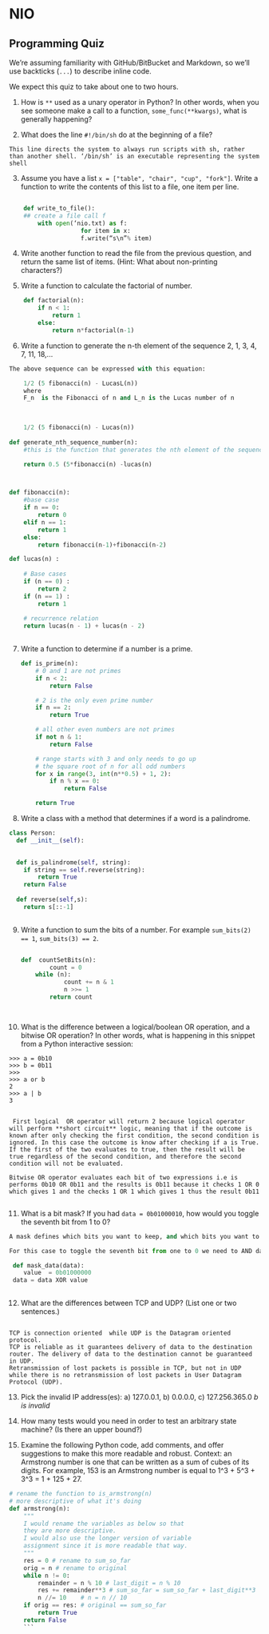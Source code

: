 # NIO


Programming Quiz
----------------

We’re assuming familiarity with GitHub/BitBucket and Markdown, so we’ll use backticks (`...`) to describe inline code.

We expect this quiz to take about one to two hours.


1. How is `**` used as a unary operator in Python? In other words, when you see someone make a call to a function, `some_func(**kwargs)`, what is generally happening?


2. What does the line `#!/bin/sh` do at the beginning of a file?
```
This line directs the system to always run scripts with sh, rather than another shell. ‘/bin/sh’ is an executable representing the system shell
```
3. Assume you have a list `x = ["table", "chair", "cup", "fork"]`. Write a function to write the contents of this list to a file, one item per line.

```python

	def write_to_file():
	## create a file call f
		with open(‘nio.txt) as f:
            		for item in x:
		        	f.write(“s\n”% item)
```


4. Write another function to read the file from the previous question, and return the same list of items. (Hint: What about non-printing characters?)


5. Write a function to calculate the factorial of number.
``` python
	def factorial(n):
		if n < 1:
			return 1
		else:
			return n*factorial(n-1)
```


6. Write a function to generate the n-th element of the sequence 2, 1, 3, 4, 7, 11, 18,...

``` python
The above sequence can be expressed with this equation:

	1/2 (5 fibonacci(n) - LucasL(n))
	where 
	F_n  is the Fibonacci of n and L_n is the Lucas number of n 
	

		
	1/2 (5 fibonacci(n) - Lucas(n)) 
			
def generate_nth_sequence_number(n):
	#this is the function that generates the nth element of the sequence using fibonacci sequence and lucas sequence

	return 0.5 (5*fibonacci(n) -lucas(n)



def fibonacci(n):
	#base case
    if n == 0: 
    	return 0
    elif n == 1: 
    	return 1
    else: 
    	return fibonacci(n-1)+fibonacci(n-2)	

def lucas(n) : 
      
    # Base cases  
    if (n == 0) : 
        return 2
    if (n == 1) : 
        return 1
  
    # recurrence relation  
    return lucas(n - 1) + lucas(n - 2) 
    
```


7. Write a function to determine if a number is a prime.
	``` python
	def is_prime(n):
	    # 0 and 1 are not primes
	    if n < 2:
	        return False

	    # 2 is the only even prime number
	    if n == 2:
	        return True

	    # all other even numbers are not primes
	    if not n & 1:
	        return False

	    # range starts with 3 and only needs to go up
	    # the square root of n for all odd numbers
	    for x in range(3, int(n**0.5) + 1, 2):
	        if n % x == 0:
	            return False

	    return True
	```


8. Write a class with a method that determines if a word is a palindrome.
``` python
class Person:
  def __init__(self):
   

  def is_palindrome(self, string):
  	if string == self.reverse(string):
		return True
	return False
	
  def reverse(self,s):
  	return s[::-1]
  	
  ```



9. Write a function to sum the bits of a number. For example `sum_bits(2) == 1`, `sum_bits(3) == 2`.
	``` python 
	
	def  countSetBits(n): 
    		count = 0
   	 	while (n): 
        		count += n & 1
       			n >>= 1
    		return count 
  
	
	
	
	```

10. What is the difference between a logical/boolean OR operation, and a bitwise OR operation? In other words, what is happening in this snippet from a Python interactive session:
```
>>> a = 0b10
>>> b = 0b11
>>>
>>> a or b
2
>>> a | b
3


 First logical  OR operator will return 2 because logical operator will perform **short circuit** logic, meaning that if the outcome is known after only checking the first condition, the second condition is ignored. In this case the outcome is know after checking if a is True. If the first of the two evaluates to true, then the result will be true regardless of the second condition, and therefore the second condition will not be evaluated.
 
Bitwise OR operator evaluates each bit of two expressions i.e is performs 0b10 OR 0b11 and the results is 0b11 because it checks 1 OR 0 which gives 1 and the checks 1 OR 1 which gives 1 thus the result 0b11


````


11. What is a bit mask? If you had `data = 0b01000010`, how would you toggle the seventh bit from 1 to 0?

```  python
A mask defines which bits you want to keep, and which bits you want to clear. This is done by applying a mask value with bitwise operations - AND, OR and XOR. 

For this case to toggle the seventh bit from one to 0 we need to AND data with a value with a 0 on the sevent 0.

 def mask_data(data):
 	value  = 0b01000000
 data = data XOR value
 

```

12. What are the differences between TCP and UDP? (List one or two sentences.)

```
                                          
TCP is connection oriented  while UDP is the Datagram oriented protocol.  
TCP is reliable as it guarantees delivery of data to the destination router. The delivery of data to the destination cannot be guaranteed in UDP. 
Retransmission of lost packets is possible in TCP, but not in UDP while there is no retransmission of lost packets in User Datagram Protocol (UDP).

```


13. Pick the invalid IP address(es): a) 127.0.0.1,  b) 0.0.0.0,  c) 127.256.365.0
*b is invalid*


14. How many tests would you need in order to test an arbitrary state machine? (Is there an upper bound?)


15. Examine the following Python code, add comments, and offer suggestions to make this more readable and robust. Context: an Armstrong number is one that can be written as a sum of cubes of its digits. For example, 153 is an Armstrong number is equal to 1^3 + 5^3 + 3^3 = 1 + 125 + 27.

``` python
# rename the function to is_armstrong(n)
# more descriptive of what it's doing
def armstrong(n):
	"""
	I would rename the variables as below so that
	they are more descriptive.
	I would also use the longer version of variable
	assignment since it is more readable that way.
	"""
    res = 0 # rename to sum_so_far 
    orig = n # rename to original
    while n != 0:
        remainder = n % 10 # last_digit = n % 10
        res += remainder**3 # sum_so_far = sum_so_far + last_digit**3
        n //= 10	# n = n // 10
    if orig == res: # original == sum_so_far
        return True
    return False
    ```
